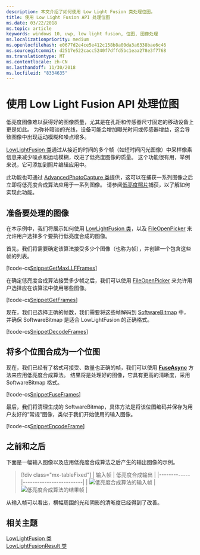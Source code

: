 ```yaml
---
description: 本文介绍了如何使用 Low Light Fusion 类处理位图。
title: 使用 Low Light Fusion API 处理位图
ms.date: 03/22/2018
ms.topic: article
keywords: windows 10, uwp, low light fusion, 位图, 图像处理
ms.localizationpriority: medium
ms.openlocfilehash: e0677d2e4ce5e412c158b8a00da3a6338bae6c46
ms.sourcegitcommit: d2517e522cacc5240f7dffd5bc1eaa278e3f7768
ms.translationtype: MT
ms.contentlocale: zh-CN
ms.lasthandoff: 11/30/2018
ms.locfileid: "8334635"
---
```

# <a name="process-bitmaps-with-the-lowlightfusion-api"></a>使用 Low Light Fusion API 处理位图

低亮度图像难以获得好的图像质量，尤其是在孔距和传感器尺寸固定的移动设备上更是如此。 为弥补暗淡的光线，设备可能会增加曝光时间或传感器增益，这会导致图像中出现运动模糊和噪点增多。 

[LowLightFusion 类](https://docs.microsoft.com/uwp/api/windows.media.core.lowlightfusion)通过从接近的时间的多个帧（如短时间闪光图像）中采样像素信息来减少噪点和运动模糊，改进了低亮度图像的质量。 这个功能很有用，举例来说，它可添加到照片编辑应用中。

此功能也可通过 [AdvancedPhotoCapture 类](https://docs.microsoft.com/uwp/api/Windows.Media.Capture.AdvancedPhotoCapture)提供，这可以在捕获一系列图像之后立即将低亮度合成算法应用于一系列图像。 请参阅[低亮度照片](https://docs.microsoft.com/windows/uwp/audio-video-camera/high-dynamic-range-hdr-photo-capture#low-light-photo-capture)捕获，以了解如何实现此功能。

## <a name="prepare-the-images-for-processing"></a>准备要处理的图像

在本示例中，我们将展示如何使用 [LowLightFusion 类](https://docs.microsoft.com/uwp/api/windows.media.core.lowlightfusion)，以及 [FileOpenPicker](https://docs.microsoft.com/uwp/api/Windows.Storage.Pickers.FileOpenPicker) 来允许用户选择多个要执行低亮度合成的图像。

首先，我们将需要确定该算法接受多少个图像（也称为帧），并创建一个包含这些帧的列表。

[!code-cs[SnippetGetMaxLLFFrames](./code/LowLightFusionSample/cs/MainPage.xaml.cs#SnippetGetMaxLLFFrames)]

在确定低亮度合成算法接受多少帧之后，我们可以使用 [FileOpenPicker](https://docs.microsoft.com/uwp/api/Windows.Storage.Pickers.FileOpenPicker) 来允许用户选择应在该算法中使用哪些图像。

[!code-cs[SnippetGetFrames](./code/LowLightFusionSample/cs/MainPage.xaml.cs#SnippetGetFrames)]

现在，我们已选择正确的帧数，我们需要将这些帧解码到 [SoftwareBitmap](https://docs.microsoft.com/uwp/api/Windows.Graphics.Imaging.SoftwareBitmap) 中，并确保 SoftwareBitmap 是适合 LowLightFusion 的正确格式。

[!code-cs[SnippetDecodeFrames](./code/LowLightFusionSample/cs/MainPage.xaml.cs#SnippetDecodeFrames)]


## <a name="fuse-the-bitmaps-into-a-single-bitmap"></a>将多个位图合成为一个位图

现在，我们已经有了格式可接受、数量也正确的帧，我们可以使用 **[FuseAsync](https://docs.microsoft.com/uwp/api/windows.media.core.lowlightfusion.fuseasync)** 方法来应用低亮度合成算法。 结果将是处理好的图像，它具有更高的清晰度，采用 SoftwareBitmap 格式。 

[!code-cs[SnippetFuseFrames](./code/LowLightFusionSample/cs/MainPage.xaml.cs#SnippetFuseFrames)]

最后，我们将清理生成的 SoftwareBitmap，具体方法是将该位图编码并保存为用户友好的“常规”图像，类似于我们开始使用的输入图像。

[!code-cs[SnippetEncodeFrame](./code/LowLightFusionSample/cs/MainPage.xaml.cs#SnippetEncodeFrame)]


## <a name="before-and-after"></a>之前和之后

下面是一幅输入图像以及应用低亮度合成算法之后产生的输出图像的示例。

> [!div class="mx-tableFixed"] 
| 输入帧 | 低亮度合成输出 | 
|-------------|-------------------------|
| ![低亮度合成算法的输入帧](./images/LLF-Input.png) | ![低亮度合成算法的结果帧](./images/LLF-Output.png) |

从输入帧可以看出，横幅周围的光和阴影的清晰度已经得到了改善。

## <a name="related-topics"></a>相关主题 
[LowLightFusion 类](https://docs.microsoft.com/uwp/api/windows.media.core.lowlightfusion)  
[LowLightFusionResult 类](https://docs.microsoft.com/uwp/api/windows.media.core.lowlightfusionresult)